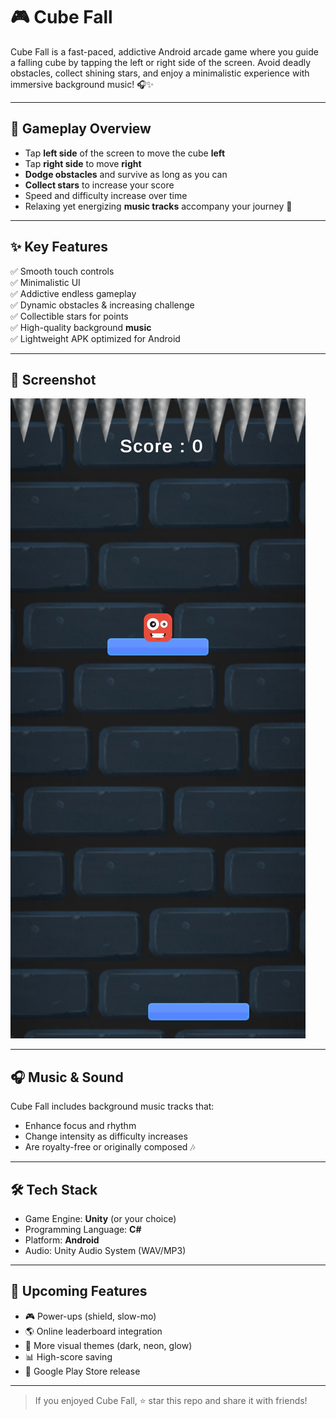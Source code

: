 # 🎮 Cube Fall

Cube Fall is a fast-paced, addictive Android arcade game where you guide a falling cube by tapping the left or right side of the screen. Avoid deadly obstacles, collect shining stars, and enjoy a minimalistic experience with immersive background music! 🎧✨

---

## 📱 Gameplay Overview

- Tap **left side** of the screen to move the cube **left**
- Tap **right side** to move **right**
- **Dodge obstacles** and survive as long as you can
- **Collect stars** to increase your score
- Speed and difficulty increase over time
- Relaxing yet energizing **music tracks** accompany your journey 🎵

---

## ✨ Key Features

✅ Smooth touch controls  
✅ Minimalistic UI  
✅ Addictive endless gameplay  
✅ Dynamic obstacles & increasing challenge  
✅ Collectible stars for points  
✅ High-quality background **music**  
✅ Lightweight APK optimized for Android

---

## 📸 Screenshot

![Gameplay](Screentshots/GamePlay.jpg)


---

## 🎧 Music & Sound

Cube Fall includes background music tracks that:
- Enhance focus and rhythm
- Change intensity as difficulty increases
- Are royalty-free or originally composed 🎶

---

## 🛠️ Tech Stack

- Game Engine: **Unity** (or your choice)
- Programming Language: **C#**
- Platform: **Android**
- Audio: Unity Audio System (WAV/MP3)

---

## 🚀 Upcoming Features

- 🎮 Power-ups (shield, slow-mo)
- 🌎 Online leaderboard integration
- 🎨 More visual themes (dark, neon, glow)
- 📊 High-score saving
- 📲 Google Play Store release

---

> If you enjoyed Cube Fall, ⭐ star this repo and share it with friends!
